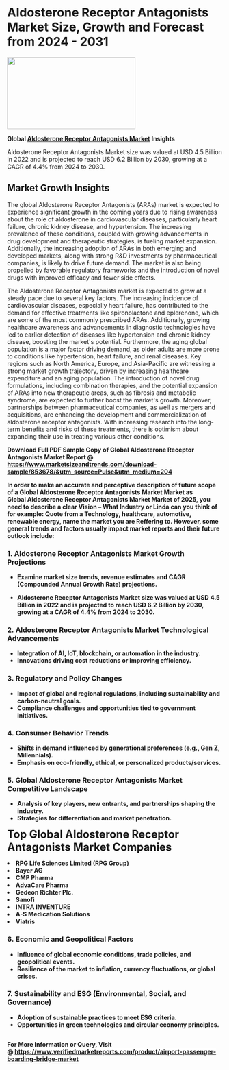 <H1>Aldosterone Receptor Antagonists Market Size, Growth and Forecast from 2024 - 2031</H1><img class="aligncenter size-medium wp-image-584254" src="https://thirdeyenews.in/wp-content/uploads/2024/09/Global-Market-Research-300x168.jpeg" alt="" width="300" height="168" /><p><strong>Global&nbsp;<a href="https://www.marketsizeandtrends.com/download-sample/853678/&amp;utm_source=Pulse&amp;utm_medium=204">Aldosterone Receptor Antagonists Market</a> Insights</strong></p><p>Aldosterone Receptor Antagonists Market size was valued at USD 4.5 Billion in 2022 and is projected to reach USD 6.2 Billion by 2030, growing at a CAGR of 4.4% from 2024 to 2030.</p><p><h2>Market Growth Insights</h2> <p>The global Aldosterone Receptor Antagonists (ARAs) market is expected to experience significant growth in the coming years due to rising awareness about the role of aldosterone in cardiovascular diseases, particularly heart failure, chronic kidney disease, and hypertension. The increasing prevalence of these conditions, coupled with growing advancements in drug development and therapeutic strategies, is fueling market expansion. Additionally, the increasing adoption of ARAs in both emerging and developed markets, along with strong R&D investments by pharmaceutical companies, is likely to drive future demand. The market is also being propelled by favorable regulatory frameworks and the introduction of novel drugs with improved efficacy and fewer side effects.</p> <p><strong></strong></p> <p>The Aldosterone Receptor Antagonists market is expected to grow at a steady pace due to several key factors. The increasing incidence of cardiovascular diseases, especially heart failure, has contributed to the demand for effective treatments like spironolactone and eplerenone, which are some of the most commonly prescribed ARAs. Additionally, growing healthcare awareness and advancements in diagnostic technologies have led to earlier detection of diseases like hypertension and chronic kidney disease, boosting the market's potential. Furthermore, the aging global population is a major factor driving demand, as older adults are more prone to conditions like hypertension, heart failure, and renal diseases. Key regions such as North America, Europe, and Asia-Pacific are witnessing a strong market growth trajectory, driven by increasing healthcare expenditure and an aging population. The introduction of novel drug formulations, including combination therapies, and the potential expansion of ARAs into new therapeutic areas, such as fibrosis and metabolic syndrome, are expected to further boost the market's growth. Moreover, partnerships between pharmaceutical companies, as well as mergers and acquisitions, are enhancing the development and commercialization of aldosterone receptor antagonists. With increasing research into the long-term benefits and risks of these treatments, there is optimism about expanding their use in treating various other conditions. <p><strong></p><p><span class=""><strong>Download Full PDF Sample Copy of Global Aldosterone Receptor Antagonists Market Report</strong> @ <a href="https://www.marketsizeandtrends.com/download-sample/853678/&amp;utm_source=Pulse&amp;utm_medium=204" target="_blank">https://www.marketsizeandtrends.com/download-sample/853678/&amp;utm_source=Pulse&amp;utm_medium=204</a></span></p><p>In order to make an accurate and perceptive description of future scope of a Global&nbsp;Aldosterone Receptor Antagonists Market Market as Global&nbsp;Aldosterone Receptor Antagonists Market Market of 2025, you need to describe a clear Vision &ndash; What Industry or Linda can you think of for example: Quote from a Technology, healthcare, automotive, renewable energy, name the market you are Reffering to. However, some general trends and factors usually impact market reports and their future outlook include:</p><h3>1.&nbsp;<strong>Aldosterone Receptor Antagonists Market Growth Projections</strong></h3><ul><li>Examine market size trends, revenue estimates and CAGR (Compounded Annual Growth Rate) projections.</li><li><p>Aldosterone Receptor Antagonists Market size was valued at USD 4.5 Billion in 2022 and is projected to reach USD 6.2 Billion by 2030, growing at a CAGR of 4.4% from 2024 to 2030.</p></li></ul><h3>2.&nbsp;<strong>Aldosterone Receptor Antagonists Market Technological Advancements</strong></h3><ul><li>Integration of AI, IoT, blockchain, or automation in the industry.</li><li>Innovations driving cost reductions or improving efficiency.</li></ul><h3>3.&nbsp;<strong>Regulatory and Policy Changes</strong></h3><ul><li>Impact of global and regional regulations, including sustainability and carbon-neutral goals.</li><li>Compliance challenges and opportunities tied to government initiatives.</li></ul><h3>4.&nbsp;<strong>Consumer Behavior Trends</strong></h3><ul><li>Shifts in demand influenced by generational preferences (e.g., Gen Z, Millennials).</li><li>Emphasis on eco-friendly, ethical, or personalized products/services.</li></ul><h3>5.&nbsp;<strong>Global Aldosterone Receptor Antagonists Market Competitive Landscape</strong></h3><ul><li>Analysis of key players, new entrants, and partnerships shaping the industry.</li><li>Strategies for differentiation and market penetration.</li></ul><p data-pm-slice="1 1 []"><span style="color: inherit; font-family: inherit; font-size: 25px;">Top Global Aldosterone Receptor Antagonists Market Companies</span></p><div class="" data-test-id=""><p><li>RPG Life Sciences Limited (RPG Group)</li><li> Bayer AG</li><li> CMP Pharma</li><li> AdvaCare Pharma</li><li> Gedeon Richter Plc.</li><li> Sanofi</li><li> INTRA INVENTURE</li><li> A-S Medication Solutions</li><li> Viatris</li></p></div><h3>6.&nbsp;<strong>Economic and Geopolitical Factors</strong></h3><ul><li>Influence of global economic conditions, trade policies, and geopolitical events.</li><li>Resilience of the market to inflation, currency fluctuations, or global crises.</li></ul><h3>7.&nbsp;<strong>Sustainability and ESG (Environmental, Social, and Governance)</strong></h3><ul><li>Adoption of sustainable practices to meet ESG criteria.</li><li>Opportunities in green technologies and circular economy principles.</li></ul><h2><strong style="font-size: 14px;">For More Information or Query, Visit @&nbsp;</strong><a style="background-color: #ffffff; font-size: 14px;" href="https://www.marketsizeandtrends.com/report/aldosterone-receptor-antagonists-market/" target="_blank">https://www.verifiedmarketreports.com/product/airport-passenger-boarding-bridge-market</a></h2>
